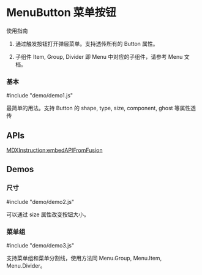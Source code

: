 # MenuButton 菜单按钮

使用指南

1. 通过触发按钮打开弹层菜单。支持透传所有的 Button 属性。

2. 子组件 Item, Group, Divider 即 Menu 中对应的子组件，请参考 Menu 文档。


### 基本

#include "demo/demo1.js"

最简单的用法。支持 Button 的 shape, type, size, component, ghost 等属性透传



## APIs

[MDXInstruction:embedAPIFromFusion](https://github.com/alibaba-fusion/next/blob/master/docs/menu-button/index.md)

## Demos

### 尺寸 

#include "demo/demo2.js"

可以通过 size 属性改变按钮大小。

### 菜单组

#include "demo/demo3.js"

支持菜单组和菜单分割线，使用方法同 Menu.Group, Menu.Item, Menu.Divider。

